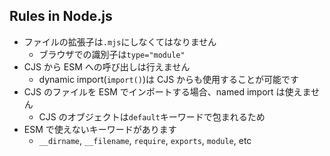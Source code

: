 ## Rules in Node.js

- ファイルの拡張子は`.mjs`にしなくてはなりません
  - ブラウザでの識別子は`type="module"`
- CJS から ESM への呼び出しは行えません
  - dynamic import(`import()`)は CJS からも使用することが可能です
- CJS のファイルを ESM でインポートする場合、named import は使えません
  - CJS のオブジェクトは`default`キーワードで包まれるため
- ESM で使えないキーワードがあります
  - `__dirname`, `__filename`, `require`, `exports`, `module`, etc

